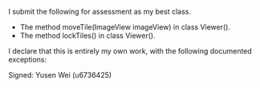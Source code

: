 I submit the following for assessment as my best class.

* The method moveTile(ImageView imageView) in class Viewer().
* The method lockTiles() in class Viewer().

I declare that this is entirely my own work, with the following documented exceptions:



Signed: Yusen Wei (u6736425)
